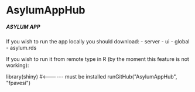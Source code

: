 # AsylumAppHub

#####  ASYLUM APP  ########

If you wish to run the app locally you should download:
    - server
    - ui
    - global
    - asylum.rds

If you wish to run it from remote type in R (by the moment this feature is not working):

library(shiny)  #<------ must be installed
runGitHub("AsylumAppHub", "fpavesi")

